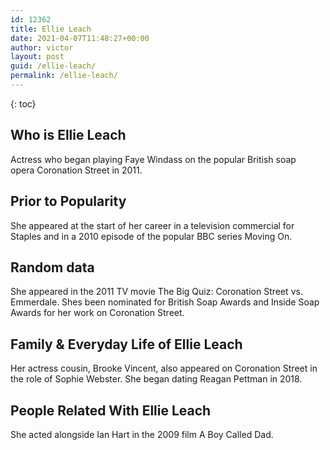 ```yaml
---
id: 12362
title: Ellie Leach
date: 2021-04-07T11:48:27+00:00
author: victor
layout: post
guid: /ellie-leach/
permalink: /ellie-leach/
---
```



{: toc}


## Who is Ellie Leach



Actress who began playing Faye Windass on the popular British soap opera Coronation Street in 2011.

                
                
                
## Prior to Popularity



She appeared at the start of her career in a television commercial for Staples and in a 2010 episode of the popular BBC series Moving On.

                
                
                
## Random data



She appeared in the 2011 TV movie The Big Quiz: Coronation Street vs. Emmerdale. Shes been nominated for British Soap Awards and Inside Soap Awards for her work on Coronation Street.

                
                
                
## Family & Everyday Life of Ellie Leach



Her actress cousin, Brooke Vincent, also appeared on Coronation Street in the role of Sophie Webster. She began dating Reagan Pettman in 2018. 

                
                
                
## People Related With Ellie Leach



She acted alongside Ian Hart in the 2009 film A Boy Called Dad.

                
              
            
          
          
          